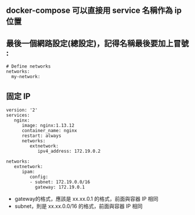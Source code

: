 

## docker-compose 可以直接用 service 名稱作為 ip 位置


## 最後一個網路設定(總設定)，記得名稱最後要加上冒號  :

```
# Define networks
networks:
  my-network:  
```  


## 固定 IP
```
version: '2'
services:
   nginx:
      image: nginx:1.13.12
      container_name: nginx
      restart: always
      networks:
         extnetwork:
            ipv4_address: 172.19.0.2
 
networks:
   extnetwork:
      ipam:
         config:
         - subnet: 172.19.0.0/16
           gateway: 172.19.0.1
```


* gateway的格式，應該是   xx.xx.0.1 的格式，前面與容器 IP 相同
* subnet，則是 xx.xx.0.0/16 的格式，前面與容器 IP 相同
